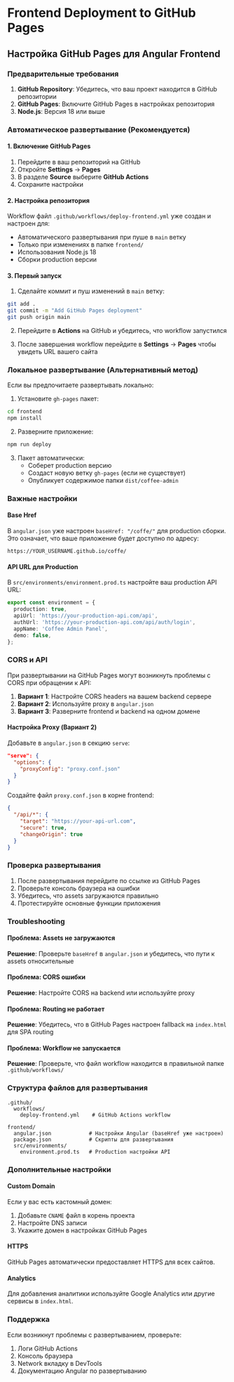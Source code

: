 # Frontend Deployment to GitHub Pages

## Настройка GitHub Pages для Angular Frontend

### Предварительные требования

1. **GitHub Repository**: Убедитесь, что ваш проект находится в GitHub репозитории
2. **GitHub Pages**: Включите GitHub Pages в настройках репозитория
3. **Node.js**: Версия 18 или выше

### Автоматическое развертывание (Рекомендуется)

#### 1. Включение GitHub Pages

1. Перейдите в ваш репозиторий на GitHub
2. Откройте **Settings** → **Pages**
3. В разделе **Source** выберите **GitHub Actions**
4. Сохраните настройки

#### 2. Настройка репозитория

Workflow файл `.github/workflows/deploy-frontend.yml` уже создан и настроен для:
- Автоматического развертывания при пуше в `main` ветку
- Только при изменениях в папке `frontend/`
- Использования Node.js 18
- Сборки production версии

#### 3. Первый запуск

1. Сделайте коммит и пуш изменений в `main` ветку:
```bash
git add .
git commit -m "Add GitHub Pages deployment"
git push origin main
```

2. Перейдите в **Actions** на GitHub и убедитесь, что workflow запустился

3. После завершения workflow перейдите в **Settings** → **Pages** чтобы увидеть URL вашего сайта

### Локальное развертывание (Альтернативный метод)

Если вы предпочитаете развертывать локально:

1. Установите `gh-pages` пакет:
```bash
cd frontend
npm install
```

2. Разверните приложение:
```bash
npm run deploy
```

3. Пакет автоматически:
   - Соберет production версию
   - Создаст новую ветку `gh-pages` (если не существует)
   - Опубликует содержимое папки `dist/coffee-admin`

### Важные настройки

#### Base Href
В `angular.json` уже настроен `baseHref: "/coffe/"` для production сборки. Это означает, что ваше приложение будет доступно по адресу:
```
https://YOUR_USERNAME.github.io/coffe/
```

#### API URL для Production
В `src/environments/environment.prod.ts` настройте ваш production API URL:

```typescript
export const environment = {
  production: true,
  apiUrl: 'https://your-production-api.com/api',
  authUrl: 'https://your-production-api.com/api/auth/login',
  appName: 'Coffee Admin Panel',
  demo: false,
};
```

### CORS и API

При развертывании на GitHub Pages могут возникнуть проблемы с CORS при обращении к API:

1. **Вариант 1**: Настройте CORS headers на вашем backend сервере
2. **Вариант 2**: Используйте proxy в `angular.json`
3. **Вариант 3**: Разверните frontend и backend на одном домене

#### Настройка Proxy (Вариант 2)

Добавьте в `angular.json` в секцию `serve`:

```json
"serve": {
  "options": {
    "proxyConfig": "proxy.conf.json"
  }
}
```

Создайте файл `proxy.conf.json` в корне frontend:

```json
{
  "/api/*": {
    "target": "https://your-api-url.com",
    "secure": true,
    "changeOrigin": true
  }
}
```

### Проверка развертывания

1. После развертывания перейдите по ссылке из GitHub Pages
2. Проверьте консоль браузера на ошибки
3. Убедитесь, что assets загружаются правильно
4. Протестируйте основные функции приложения

### Troubleshooting

#### Проблема: Assets не загружаются
**Решение**: Проверьте `baseHref` в `angular.json` и убедитесь, что пути к assets относительные

#### Проблема: CORS ошибки
**Решение**: Настройте CORS на backend или используйте proxy

#### Проблема: Routing не работает
**Решение**: Убедитесь, что в GitHub Pages настроен fallback на `index.html` для SPA routing

#### Проблема: Workflow не запускается
**Решение**: Проверьте, что файл workflow находится в правильной папке `.github/workflows/`

### Структура файлов для развертывания

```
.github/
  workflows/
    deploy-frontend.yml    # GitHub Actions workflow

frontend/
  angular.json            # Настройки Angular (baseHref уже настроен)
  package.json            # Скрипты для развертывания
  src/environments/
    environment.prod.ts   # Production настройки API
```

### Дополнительные настройки

#### Custom Domain
Если у вас есть кастомный домен:
1. Добавьте `CNAME` файл в корень проекта
2. Настройте DNS записи
3. Укажите домен в настройках GitHub Pages

#### HTTPS
GitHub Pages автоматически предоставляет HTTPS для всех сайтов.

#### Analytics
Для добавления аналитики используйте Google Analytics или другие сервисы в `index.html`.

### Поддержка

Если возникнут проблемы с развертыванием, проверьте:
1. Логи GitHub Actions
2. Консоль браузера
3. Network вкладку в DevTools
4. Документацию Angular по развертыванию
